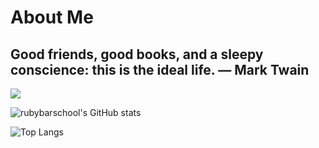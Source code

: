# About Me


##  Good friends, good books, and a sleepy conscience: this is the ideal life. ― Mark Twain

![](https://komarev.com/ghpvc/?username=truongtv1399it&color=blue)

![rubybarschool's GitHub stats](https://github-readme-stats.vercel.app/api?username=rubybarschool&show_icons=true&theme=dracula)

![Top Langs](https://github-readme-stats.vercel.app/api/top-langs/?username=rubybarschool&layout=compact)

